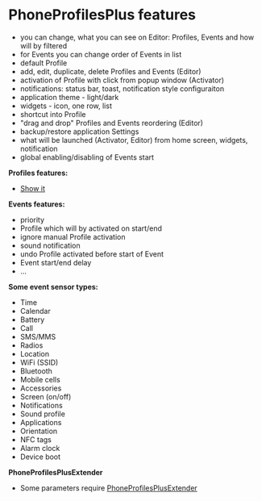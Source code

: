 PhoneProfilesPlus features
==========================

- you can change, what you can see on Editor: Profiles, Events and how will by filtered
- for Events you can change order of Events in list
- default Profile
- add, edit, duplicate, delete Profiles and Events (Editor)
- activation of Profile with click from popup window (Activator)
- notifications: status bar, toast, notification style configuraiton
- application theme - light/dark
- widgets - icon, one row, list
- shortcut into Profile
- "drag and drop" Profiles and Events reordering (Editor)
- backup/restore application Settings
- what will be launched (Activator, Editor) from home screen, widgets, notification
- global enabling/disabling of Events start

__Profiles features:__
- [Show it](pp_features.md)

__Events features:__
- priority
- Profile which will by activated on start/end
- ignore manual Profile activation
- sound notification
- undo Profile activated before start of Event
- Event start/end delay
- ...

__Some event sensor types:__
- Time
- Calendar
- Battery
- Call
- SMS/MMS
- Radios
- Location
- WiFi (SSID)
- Bluetooth
- Mobile cells
- Accessories
- Screen (on/off)
- Notifications
- Sound profile
- Applications
- Orientation
- NFC tags
- Alarm clock
- Device boot

__PhoneProfilesPlusExtender__

- Some parameters require [PhoneProfilesPlusExtender](https://github.com/henrichg/PhoneProfilesPlusExtender)
